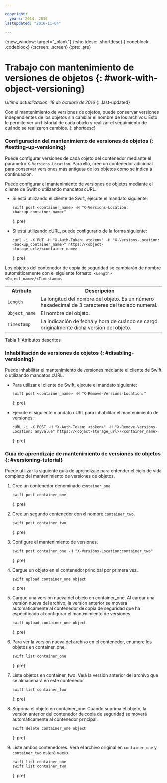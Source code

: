 ```yaml
---

copyright:
  years: 2014, 2016
lastupdated: "2016-11-04"

---
```

{:new_window: target="_blank"}
{:shortdesc: .shortdesc}
{:codeblock: .codeblock}
{:screen: .screen}
{:pre: .pre}

# Trabajo con mantenimiento de versiones de objetos {: #work-with-object-versioning}

*Última actualización: 19 de octubre de 2016*
{: .last-updated}

Con el mantenimiento de versiones de objetos, puede conservar versiones independientes de los objetos sin cambiar el nombre de los archivos. Esto le permite ver un historial de cada objeto y realizar el seguimiento de cuándo se realizaron cambios.
{: shortdesc}


### Configuración del mantenimiento de versiones de objetos {: #setting-up-versioning}

Puede configurar versiones de cada objeto del contenedor mediante el parámetro `X-Versions-Location`. Para ello, cree un contenedor adicional para conservar versiones más antiguas de los objetos como se indica a continuación.

Puede configurar el mantenimiento de versiones de objetos mediante el cliente de Swift o utilizando mandatos cURL.
* Si está utilizando el cliente de Swift, ejecute el mandato siguiente:

    ```
    swift post <container_name> -H "X-Versions-Location:<backup_container_name>"
    ```
    {: pre}

* Si está utilizando cURL, puede configurarlo de la forma siguiente:

    ```
    curl -i -X PUT -H "X-Auth-Token: <token>" -H "X-Versions-Location:<backup_container_name>" https://<object-storage_url>/<container_name>
    ```
    {: pre}

Los objetos del contenedor de copia de seguridad se cambiarán de nombre automáticamente con el siguiente formato: `<Length><Object_name>/<Timestamp>`.
<table>
  <tr>
    <th> Atributo </th>
    <th> Descripción </th>
  </tr>
  <tr>
    <td> <code>Length</code> </td>
    <td> La longitud del nombre del objeto. Es un número hexadecimal de 3 caracteres del teclado numeral. </td>
  </tr>
  <tr>
    <td> <code>Object_name</code> </td>
    <td> El nombre del objeto. </td>
  </tr>
  <tr>
    <td> <code>Timestamp</code> </td>
    <td> La indicación de fecha y hora de cuándo se cargó originalmente dicha versión del objeto. </td>
  </tr>
</table>

Tabla 1: Atributos descritos

### Inhabilitación de versiones de objetos {: #disabling-versioning}

Puede inhabilitar el mantenimiento de versiones mediante el cliente de Swift o utilizando mandatos cURL.

* Para utilizar el cliente de Swift, ejecute el mandato siguiente:

    ```
    swift post <container_name> -H "X-Remove-Versions-Location:"
    ```
    {: pre}

* Ejecute el siguiente mandato cURL para inhabilitar el mantenimiento de versiones:

    ```
    cURL -i -X POST -H "X-Auth-Token: <token>" -H "X-Remove-Versions-Location: anyvalue" https://<object-storage_url>/<container_name>
    ```
    {: pre}


### Guía de aprendizaje de mantenimiento de versiones de objetos {: #versioning-tutorial}
<!--- SHAWNA: This needs more background information. What are they doing? Why are they doing it? What is the outcome? --->

Puede utilizar la siguiente guía de aprendizaje para entender el ciclo de vida completo del mantenimiento de versiones de objetos.

1. Cree un contenedor denominado `container_one`.

    ```
    swift post container_one
    ```
    {: pre}

3. Cree un segundo contenedor con el nombre `container_two`.

    ```
    swift post container_two
    ```
    {: pre}

2. Configure el mantenimiento de versiones.

    ```
    swift post container_one -H "X-Versions-Location:container_two"
    ```
    {: pre}

4. Cargue un objeto en el contenedor principal por primera vez.

    ```
    swift upload container_one object
    ```
    {: pre}

7. Cargue una versión nueva del objeto en container_one. Al cargar una versión nueva del archivo, la versión anterior se moverá automáticamente al contenedor de copia de seguridad que ha especificado al configurar el mantenimiento de versiones.

    ```
    swift upload container_one object
    ```
    {: pre}

8. Para ver la versión nueva del archivo en el contenedor, enumere los objetos en container_one.

    ```
    swift list container_one
    ```
    {: pre}

9. Liste objetos en container_two. Verá la versión anterior del archivo que se almacenará en este contenedor.

    ```
    swift list container_two
    ```
    {: pre}

10. Suprima el objeto en container_one. Cuando suprima el objeto, la versión anterior del contenedor de copia de seguridad se moverá automáticamente al contenedor principal.

    ```
    swift delete container_one object
    ```
    {: pre}

11. Liste ambos contenedores. Verá el archivo original en `container_one` y `container_two` estará vacío.

    ```
    swift list container_one
    swift list container_two
    ```
    {: pre}
